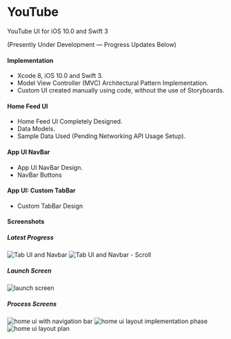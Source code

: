 # YouTube
YouTube UI for iOS 10.0 and Swift 3

(Presently Under Development — Progress Updates Below)

#### Implementation
- Xcode 8, iOS 10.0 and Swift 3.
- Model View Controller (MVC) Architectural Pattern Implementation.
- Custom UI created manually using code, without the use of Storyboards.

#### Home Feed UI
- Home Feed UI Completely Designed.
- Data Models.
- Sample Data Used (Pending Networking API Usage Setup).

#### App UI NavBar
- App UI NavBar Design.
- NavBar Buttons

#### App UI: Custom TabBar
- Custom TabBar Design

#### Screenshots

##### Latest Progress
![Tab UI and Navbar ](https://cloud.githubusercontent.com/assets/12681734/25571661/e86e8828-2de6-11e7-8d78-398579565aef.png) ![Tab UI and Navbar - Scroll](https://cloud.githubusercontent.com/assets/12681734/25571663/e98106f0-2de6-11e7-9c2c-b758e190b00d.png)

##### Launch Screen
![launch screen](https://cloud.githubusercontent.com/assets/12681734/25513484/4f433044-2b8a-11e7-96d8-9936827ae71e.png)




##### Process Screens

![home ui with navigation bar](https://cloud.githubusercontent.com/assets/12681734/25513240/a51f961c-2b88-11e7-8b23-5c066eb9a620.png) ![home ui layout implementation phase](https://cloud.githubusercontent.com/assets/12681734/25513346/567c0396-2b89-11e7-90f4-fa9767bf42f3.png)  ![home ui layout plan](https://cloud.githubusercontent.com/assets/12681734/25513340/4c1bd7a0-2b89-11e7-9482-8201ef33ef38.png) 
